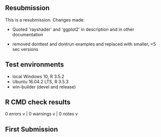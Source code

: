 ## Resubmission
This is a resubmission. Changes made:

* Quoted 'rayshader' and 'ggplot2' in description and in other documentation

* removed donttest and dontrun examples and replaced with smaller, <5 sec versions

## Test environments
* local Windows 10, R 3.5.2
* Ubuntu 16.04.2 LTS, R 3.5.3
* win-builder (devel and release)

## R CMD check results
0 errors v | 0 warnings v | 0 notes v 

## First Submission
